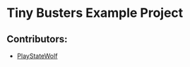 # Tiny Busters Example Project

## Contributors:
 - [PlayStateWolf](https://github.com/PlayStateWolf)

